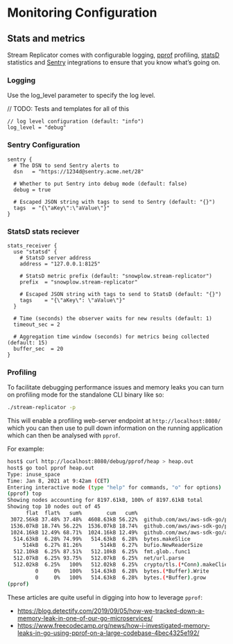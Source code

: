 # Monitoring Configuration

## Stats and metrics

Stream Replicator comes with configurable logging, [pprof](https://github.com/google/pprof) profiling, [statsD](https://www.datadoghq.com/statsd-monitoring) statistics and [Sentry](https://sentry.io/welcome/) integrations to ensure that you know what’s going on.

### Logging

Use the log_level parameter to specify the log level.

// TODO: Tests and templates for all of this

```hcl
// log level configuration (default: "info")
log_level = "debug"
```

### Sentry Configuration

```hcl
sentry {
  # The DSN to send Sentry alerts to
  dsn   = "https://1234d@sentry.acme.net/28"

  # Whether to put Sentry into debug mode (default: false)
  debug = true

  # Escaped JSON string with tags to send to Sentry (default: "{}")
  tags  = "{\"aKey\":\"aValue\"}"
}
```
### StatsD stats reciever 

```hcl
stats_receiver {
  use "statsd" {
    # StatsD server address
    address = "127.0.0.1:8125"

    # StatsD metric prefix (default: "snowplow.stream-replicator")
    prefix  = "snowplow.stream-replicator"

    # Escaped JSON string with tags to send to StatsD (default: "{}")
    tags    = "{\"aKey\": \"aValue\"}"
  }

  # Time (seconds) the observer waits for new results (default: 1)
  timeout_sec = 2

  # Aggregation time window (seconds) for metrics being collected (default: 15)
  buffer_sec  = 20
}
```

### Profiling

To facilitate debugging performance issues and memory leaks you can turn on profiling mode for the standalone CLI binary like so:

```bash
./stream-replicator -p
```

This will enable a profiling web-server endpoint at `http://localhost:8080/` which you can then use to pull down information on the running application which can then be analysed with `pprof`.

For example:

```bash
host$ curl http://localhost:8080/debug/pprof/heap > heap.out
host$ go tool pprof heap.out
Type: inuse_space
Time: Jan 8, 2021 at 9:42am (CET)
Entering interactive mode (type "help" for commands, "o" for options)
(pprof) top
Showing nodes accounting for 8197.61kB, 100% of 8197.61kB total
Showing top 10 nodes out of 45
      flat  flat%   sum%        cum   cum%
 3072.56kB 37.48% 37.48%  4608.63kB 56.22%  github.com/aws/aws-sdk-go/private/protocol/xml/xmlutil.XMLToStruct
 1536.07kB 18.74% 56.22%  1536.07kB 18.74%  github.com/aws/aws-sdk-go/private/protocol/xml/xmlutil.(*XMLNode).findNamespaces
 1024.16kB 12.49% 68.71%  1024.16kB 12.49%  github.com/aws/aws-sdk-go/aws/endpoints.init
  514.63kB  6.28% 74.99%   514.63kB  6.28%  bytes.makeSlice
     514kB  6.27% 81.26%      514kB  6.27%  bufio.NewReaderSize
  512.10kB  6.25% 87.51%   512.10kB  6.25%  fmt.glob..func1
  512.07kB  6.25% 93.75%   512.07kB  6.25%  net/url.parse
  512.02kB  6.25%   100%   512.02kB  6.25%  crypto/tls.(*Conn).makeClientHello
         0     0%   100%   514.63kB  6.28%  bytes.(*Buffer).Write
         0     0%   100%   514.63kB  6.28%  bytes.(*Buffer).grow
(pprof)
```

These articles are quite useful in digging into how to leverage `pprof`:

- https://blog.detectify.com/2019/09/05/how-we-tracked-down-a-memory-leak-in-one-of-our-go-microservices/
- https://www.freecodecamp.org/news/how-i-investigated-memory-leaks-in-go-using-pprof-on-a-large-codebase-4bec4325e192/